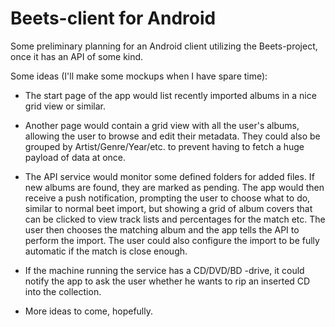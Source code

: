# Beets-client for Android
Some preliminary planning for an Android client utilizing the Beets-project, once it has an API of some kind.

Some ideas (I'll make some mockups when I have spare time):
 
  * The start page of the app would list recently imported albums in a nice grid view or similar.
  * Another page would contain a grid view with all the user's albums, allowing the user to browse and edit their metadata. They could also be grouped by Artist/Genre/Year/etc. to prevent having to fetch a huge payload of data at once.
  
  * The API service would monitor some defined folders for added files. If new albums are found, they are marked as pending. The app would then receive a push notification, prompting the user to choose what to do, similar to normal beet import, but showing a grid of album covers that can be clicked to view track lists and percentages for the match etc. The user then chooses the matching album and the app tells the API to perform the import. The user could also configure the import to be fully automatic if the match is close enough.
  * If the machine running the service has a CD/DVD/BD -drive, it could notify the app to ask the user whether he wants to rip an inserted CD into the collection.
  * More ideas to come, hopefully.
